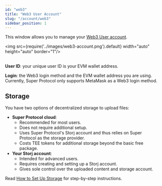 ```yaml
---
id: "web3"
title: "Web3 User Account"
slug: "/account/web3"
sidebar_position: 1
---
```


This window allows you to manage your [Web3 User account](/marketplace/account#web3-user-account).

<img src={require('../images/web3-account.png').default} width="auto" height="auto" border="1"/>
<br/>
<br/>

**User ID**: your unique user ID is your EVM wallet address.

**Login**: the Web3 login method and the EVM wallet address you are using. Currently, Super Protocol only supports MetaMask as a Web3 login method.

## Storage

You have two options of decentralized storage to upload files:

- **Super Protocol cloud**:
    + Recommended for most users.
    + Does not require additional setup.
    + Uses Super Protocol's Storj account and thus relies on Super Protocol as the storage provider.
    + Costs TEE tokens for additional storage beyond the basic free package.
- **Your Storj account**:
    + Intended for advanced users.
    + Requires creating and setting up a Storj account.
    + Gives sole control over the uploaded content and storage account.

Read [How to Set Up Storage](/marketplace/guides/storage) for step-by-step instructions.